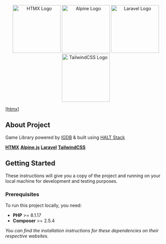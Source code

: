 <p align="center">
    <a href="https://htmx.org/" target="_blank"><img src="#" width="150" alt="HTMX Logo"></a>
    <a href="https://alpinejs.dev/" target="_blank"><img src="#" width="150" alt="Alpine Logo"></a>
    <a href="https://laravel.com" target="_blank"><img src="https://raw.githubusercontent.com/laravel/art/master/logo-lockup/5%20SVG/2%20CMYK/1%20Full%20Color/laravel-logolockup-cmyk-red.svg" width="150" alt="Laravel Logo"></a>
    <a href="https://tailwindcss.com/" target="_blank"><img src="#" width="150" alt="TailwindCSS Logo"></a>
</p>

<a href="https://htmx.org/" class="text-orange hover:font-bold">[htmx]</a>

## About Project
Game Library powered by [IGDB](https://www.igdb.com/) & built using [HALT Stack](https://haltstack.dev/)

**[HTMX](https://htmx.org/)**
**[Alpine.js](https://alpinejs.dev/)**
**[Laravel](https://laravel.com/)**
**[TailwindCSS](https://tailwindcss.com/)**

## Getting Started
These instructions will give you a copy of the project and running on your local machine for development and testing purposes. 

### Prerequisites
To run this project locally, you need:

- **PHP** >= 8.1.17
- **Composer** >= 2.5.4 

*You can find the installation instructions for these dependencies on their respective websites.*